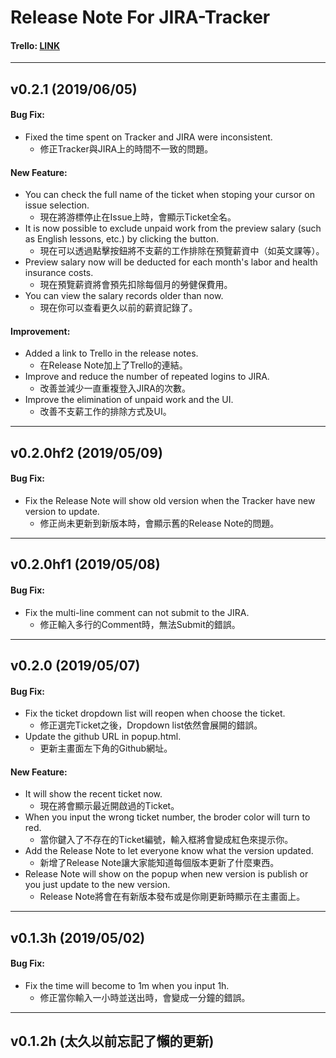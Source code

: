 # Release Note For JIRA-Tracker
#### Trello: [LINK](https://trello.com/b/s2hoJ1sD)
------------
## v0.2.1 (2019/06/05)

#### Bug Fix:

- Fixed the time spent on Tracker and JIRA were inconsistent.
	* 修正Tracker與JIRA上的時間不一致的問題。

#### New Feature:

- You can check the full name of the ticket when stoping your cursor on issue selection.
	* 現在將游標停止在Issue上時，會顯示Ticket全名。
- It is now possible to exclude unpaid work from the preview salary (such as English lessons, etc.) by clicking the button.
	* 現在可以透過點擊按鈕將不支薪的工作排除在預覽薪資中（如英文課等）。
- Preview salary now will be deducted for each month's labor and health insurance costs.
	* 現在預覽薪資將會預先扣除每個月的勞健保費用。
- You can view the salary records older than now.
	* 現在你可以查看更久以前的薪資記錄了。

#### Improvement:

- Added a link to Trello in the release notes.
	* 在Release Note加上了Trello的連結。
- Improve and reduce the number of repeated logins to JIRA.
	* 改善並減少一直重複登入JIRA的次數。
- Improve the elimination of unpaid work and the UI.
	* 改善不支薪工作的排除方式及UI。

------------
## v0.2.0hf2 (2019/05/09)

#### Bug Fix:

- Fix the Release Note will show old version when the Tracker have new version to update.
	* 修正尚未更新到新版本時，會顯示舊的Release Note的問題。

------------
## v0.2.0hf1 (2019/05/08)

#### Bug Fix:

- Fix the multi-line comment can not submit to the JIRA.
	* 修正輸入多行的Comment時，無法Submit的錯誤。

------------
## v0.2.0 (2019/05/07)

#### Bug Fix:

- Fix the ticket dropdown list will reopen when choose the ticket.
	* 修正選完Ticket之後，Dropdown list依然會展開的錯誤。
- Update the github URL in popup.html.
	* 更新主畫面左下角的Github網址。

#### New Feature:

- It will show the recent ticket now.
	* 現在將會顯示最近開啟過的Ticket。
- When you input the wrong ticket number, the broder color will turn to red.
	* 當你鍵入了不存在的Ticket編號，輸入框將會變成紅色來提示你。
- Add the Release Note to let everyone know what the version updated.
	* 新增了Release Note讓大家能知道每個版本更新了什麼東西。
- Release Note will show on the popup when new version is publish or you just update to the new version.
	* Release Note將會在有新版本發布或是你剛更新時顯示在主畫面上。

------------
## v0.1.3h (2019/05/02)

#### Bug Fix:

- Fix the time will become to 1m when you input 1h.
	* 修正當你輸入一小時並送出時，會變成一分鐘的錯誤。

------------
## v0.1.2h (太久以前忘記了懶的更新)